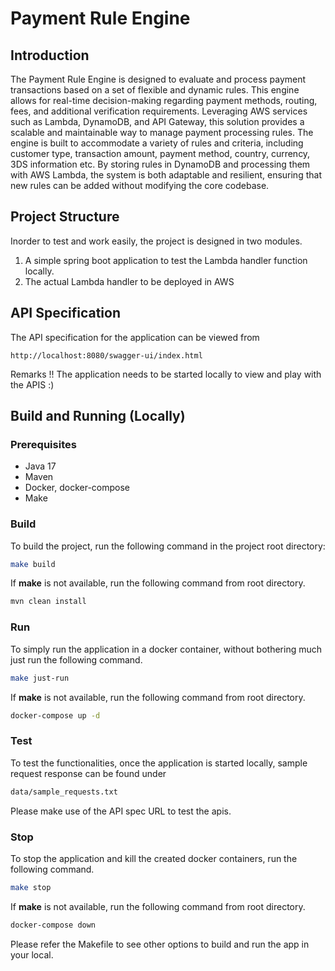 # Payment Rule Engine

## Introduction

The Payment Rule Engine is designed to evaluate and process payment transactions based on a set of flexible and dynamic
rules. This engine allows for real-time decision-making regarding payment methods, routing, fees, and additional
verification requirements. Leveraging AWS services such as Lambda, DynamoDB, and API Gateway, this solution provides a
scalable and maintainable way to manage payment processing rules. The engine is built to accommodate a variety of rules
and criteria, including customer type, transaction amount, payment method, country, currency, 3DS information etc. By
storing rules in DynamoDB and processing them with AWS Lambda, the system is both adaptable and resilient, ensuring that
new rules can be added without modifying the core codebase.

## Project Structure

Inorder to test and work easily, the project is designed in two modules.

1. A simple spring boot application to test the Lambda handler function locally.
2. The actual Lambda handler to be deployed in AWS

## API Specification

The API specification for the application can be viewed from 

```
http://localhost:8080/swagger-ui/index.html
```
Remarks !! The application needs to be started locally to view and play with the APIS :)

## Build and Running (Locally)

### Prerequisites

- Java 17
- Maven
- Docker, docker-compose
- Make

### Build

To build the project, run the following command in the project root directory:

```sh
make build
```

If **make** is not available, run the following command from root directory.

```sh
mvn clean install
```

### Run

To simply run the application in a docker container, without bothering much just run the following command.

```sh
make just-run
```

If **make** is not available, run the following command from root directory.

```sh
docker-compose up -d
```

### Test

To test the functionalities, once the application is started locally, sample request response can be found under

```sh
data/sample_requests.txt
```

Please make use of the API spec URL to test the apis.
### Stop

To stop the application and kill the created docker containers, run the following command.

```sh
make stop
```

If **make** is not available, run the following command from root directory.

```sh
docker-compose down
```

Please refer the Makefile to see other options to build and run the app in your local.

